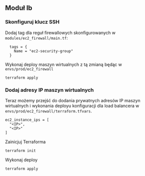 ## Moduł lb

### Skonfiguruj klucz SSH
Dodaj tag dla reguł firewallowych skonfigurowanych w `modules/ec2_firewall/main.tf`:

```
  tags = {
    Name = "ec2-security-group"
  }
```

Wykonaj deploy maszyn wirtualnych z tą zmianą będąc w `envs/prod/ec2_firewall`

```
terraform apply
```

### Dodaj adresy IP maszyn wirtualnych

Teraz możemy przejść do dodania prywatnych adresów IP maszyn wirtualnych i wykonania deployu konfiguracji dla load balancera w `envs/prod/ec2_firewall/terraform.tfvars`.

```
ec2_instance_ips = [
  "<IP>",
  "<IP>"
]
```

Zainicjuj Terraforma
```
terraform init
```

Wykonaj deploy
```
terraform apply
```
